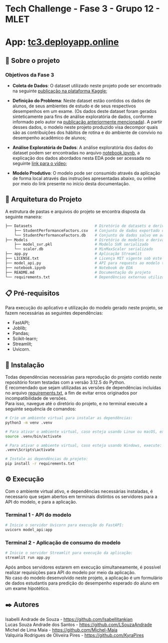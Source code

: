 # Tech Challenge - Fase 3 - Grupo 12 - MLET

# App: [tc3.deployapp.online](https://tc3.deployapp.online/)

## 🚀 Sobre o projeto 

### Objetivos da Fase 3
- **Coleta de Dados**: O dataset utilizado neste projeto pode ser encontrado na seguinte [publicação na plataforma Kaggle](https://www.kaggle.com/datasets/lainguyn123/student-performance-factors);

- **Definição do Problema**: Neste dataset estão contidos os dados de alunos, de seus ambientes de estudo e de seus respectivos desempenhos em um exame. (Os dados deste dataset foram gerados sinteticamente para fins de análise exploratória de dados, conforme informado pelo autor na [publicação anteriormente mencionada](https://www.kaggle.com/datasets/lainguyn123/student-performance-factors)). A partir desses dados, o modelo neste projeto produzido visa decompor quais são as contribuições dos hábitos de rotina e do ambiente de convívio no desempenho acadêmico de alunos;

- **Análise Exploratória de Dados**: A análise exploratória dos dados do dataset podem ser encontradas no arquivo [notebook.ipynb](notebook.ipynb), a explicação dos dados abordados nesta EDA pode ser acessada no seguinte [link para o vídeo](https://youtu.be/THUN6R4rpHg); 

- **Modelo Produtivo**: O modelo pode ser consumido através da aplicação de forma local através das instruções apresentadas abaixo, ou online por meio do link presente no início desta documentação.

## 📝 Arquitetura do Projeto

A estrutura de pastas e arquivos do projeto se encontra disposta da seguinte maneira:

```bash
├── Datasets                            # Diretório de datasets e derivados
    ├── StudentPerformanceFactors.csv   # Conjunto de dados exportado do Kaggle
    └── StudentPerformanceFactors.db    # Conjunto de dados salvo em arquivo SQLite
├── Models                              # Diretório de modelos e derivados
    ├── model_svr.pkl                   # Modelo SVR serializado
    └── scaler.db                       # MinMaxScaler serializado
├── app.py                              # Aplicação Streamlit
├── LICENSE.txt                         # Licença MIT vigente sob este repositório
├── model_api.py                        # API para requests ao modelo treinado
├── notebook.ipynb                      # Notebook de EDA
├── README.md                           # Documentação do projeto
└── requirements.txt                    # Dependências externas utilizadas
```

## 📋 Pré-requisitos
Para execução do aplicativo e utilização do modelo gerado neste projeto, se fazem necessárias as seguintes dependências:
- FastAPI;
- Joblib;
- Pandas;
- Scikit-learn;
- Streamlit;
- Uvicorn.

## 🔧 Instalação
Todas dependências necessárias para reprodução do projeto contido neste repositório foram testadas com a versão 3.12.5 do Python. \
É recomendado que sejam utilizadas as versões de dependências incluídas no arquivo [requirements.txt](requirements.txt), a fim de evitar erros originados por incompatibilidade de versões.\
Para isso, navegue até o diretório do projeto, e no terminal execute a seguinte sequência de comandos:

```bash
# Crie um ambiente virtual para instalar as dependências:
python3 -m venv .venv

# Para ativar o ambiente virtual, caso esteja usando Linux ou macOS, execute:
source .venv/bin/activate

# Para ativar o ambiente virtual, caso esteja usando Windows, execute:
.venv\Scripts\activate

# Instale as dependências do projeto:
pip install -r requirements.txt

```
## ⚙️ Execução
Com o ambiente virtual ativo, e dependências necessárias instaladas, é necessario que sejam abertos em terminais distintos os servidores para a API do modelo, e para a aplicação.

### Terminal 1 - API do modelo
```bash
# Inicie o servidor Uvicorn para execução do FastAPI:
uvicorn model_api:app
```
### Terminal 2 - Aplicação de consumo do modelo
```bash
# Inicie o servidor Streamlit para execução da aplicação:
streamlit run app.py
```
Após ambos servidores estarem em execução simultaneamente, é possível realizar requisições para API do modelo por meio da aplicação. \
No caso do modelo desenvolvido neste projeto, a aplicação é um formulário de dados estudantis para predição do desempenho esperado do aluno em um exame hipotético.

## ✒️ Autores

Isabelli Andrade de Souza - https://github.com/Isabellitankian
<br>
Lucas Souza Andrade dos Santos - https://github.com/LSouzaAndrade
<br>
Michel de Lima Maia - https://github.com/Michel-Maia
<br>
Valquiria Rodrigues de Oliveira Pires - https://github.com/KyraPires
